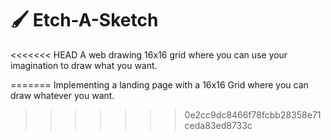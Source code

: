 # :paintbrush: Etch-A-Sketch

<<<<<<< HEAD
A web drawing 16x16 grid where you can use your imagination to draw what you want.

=======
Implementing a landing page with a 16x16 Grid where you can draw whatever you want.
>>>>>>> 0e2cc9dc8466f78fcbb28358e71ceda83ed8733c
